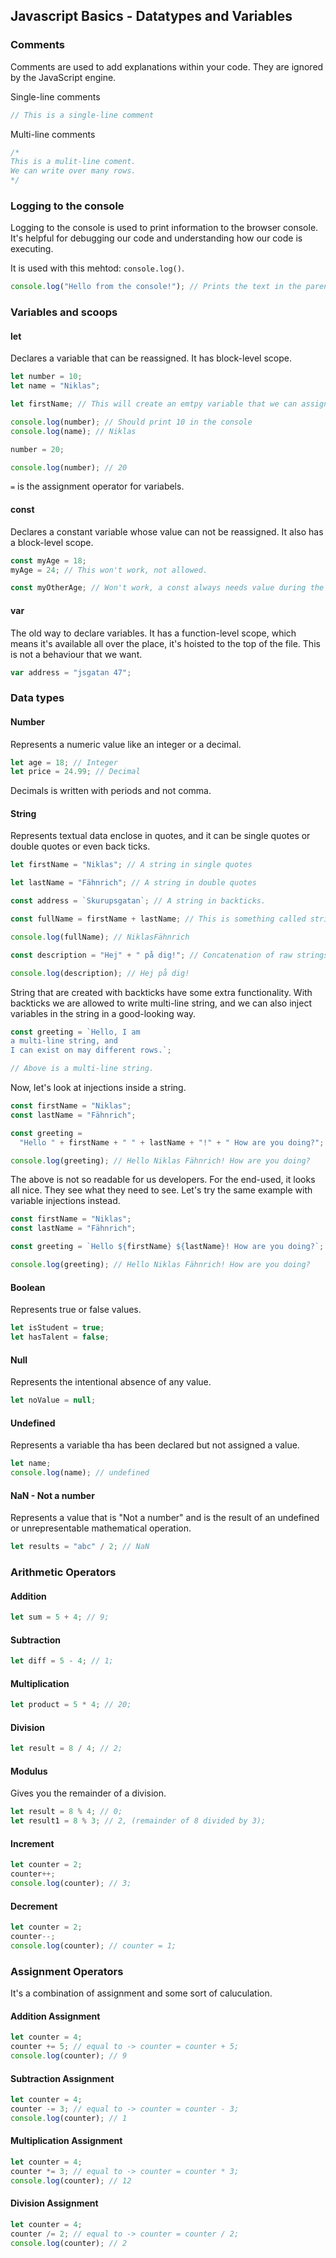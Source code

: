 ## Javascript Basics - Datatypes and Variables

### Comments

Comments are used to add explanations within your code. They are ignored by the JavaScript engine.

Single-line comments

```js
// This is a single-line comment
```

Multi-line comments

```js
/* 
This is a mulit-line coment.
We can write over many rows.
*/
```

### Logging to the console

Logging to the console is used to print information to the browser console. It's helpful for debugging our code and understanding how our code is executing.

It is used with this mehtod: `console.log()`.

```js
console.log("Hello from the console!"); // Prints the text in the parentheses to the console.
```

### Variables and scoops

#### let

Declares a variable that can be reassigned. It has block-level scope.

```js
let number = 10;
let name = "Niklas";

let firstName; // This will create an emtpy variable that we can assign a value to later.

console.log(number); // Should print 10 in the console
console.log(name); // Niklas

number = 20;

console.log(number); // 20
```

`=` is the assignment operator for variabels.

#### const

Declares a constant variable whose value can not be reassigned. It also has a block-level scope.

```js
const myAge = 18;
myAge = 24; // This won't work, not allowed.

const myOtherAge; // Won't work, a const always needs value during the declaration.
```

#### var

The old way to declare variables. It has a function-level scope, which means it's available all over the place, it's hoisted to the top of the file. This is not a behaviour that we want.

```js
var address = "jsgatan 47";
```

### Data types

#### Number

Represents a numeric value like an integer or a decimal.

```js
let age = 18; // Integer
let price = 24.99; // Decimal
```

Decimals is written with periods and not comma.

#### String

Represents textual data enclose in quotes, and it can be single quotes or double quotes or even back ticks.

```js
let firstName = "Niklas"; // A string in single quotes

let lastName = "Fähnrich"; // A string in double quotes

const address = `Skurupsgatan`; // A string in backticks.

const fullName = firstName + lastName; // This is something called string concatenation. In This case we use existing variables.

console.log(fullName); // NiklasFähnrich

const description = "Hej" + " på dig!"; // Concatenation of raw strings.

console.log(description); // Hej på dig!
```

String that are created with backticks have some extra functionality. With backticks we are allowed to write multi-line string, and we can also inject variables in the string in a good-looking way.

```js
const greeting = `Hello, I am
a multi-line string, and
I can exist on may different rows.`;

// Above is a multi-line string.
```

Now, let's look at injections inside a string.

```js
const firstName = "Niklas";
const lastName = "Fähnrich";

const greeting =
  "Hello " + firstName + " " + lastName + "!" + " How are you doing?";

console.log(greeting); // Hello Niklas Fähnrich! How are you doing?
```

The above is not so readable for us developers. For the end-used, it looks all nice. They see what they need to see. Let's try the same example with variable injections instead.

```js
const firstName = "Niklas";
const lastName = "Fähnrich";

const greeting = `Hello ${firstName} ${lastName}! How are you doing?`;

console.log(greeting); // Hello Niklas Fähnrich! How are you doing?
```

#### Boolean

Represents true or false values.

```js
let isStudent = true;
let hasTalent = false;
```

#### Null

Represents the intentional absence of any value.

```js
let noValue = null;
```

#### Undefined

Represents a variable tha has been declared but not assigned a value.

```js
let name;
console.log(name); // undefined
```

#### NaN - Not a number

Represents a value that is "Not a number" and is the result of an undefined or unrepresentable mathematical operation.

```js
let results = "abc" / 2; // NaN
```

### Arithmetic Operators

#### Addition

```js
let sum = 5 + 4; // 9;
```

#### Subtraction

```js
let diff = 5 - 4; // 1;
```

#### Multiplication

```js
let product = 5 * 4; // 20;
```

#### Division

```js
let result = 8 / 4; // 2;
```

#### Modulus

Gives you the remainder of a division.

```js
let result = 8 % 4; // 0;
let result1 = 8 % 3; // 2, (remainder of 8 divided by 3);
```

#### Increment

```js
let counter = 2;
counter++;
console.log(counter); // 3;
```

#### Decrement

```js
let counter = 2;
counter--;
console.log(counter); // counter = 1;
```

### Assignment Operators

It's a combination of assignment and some sort of caluculation.

#### Addition Assignment

```js
let counter = 4;
counter += 5; // equal to -> counter = counter + 5;
console.log(counter); // 9
```

#### Subtraction Assignment

```js
let counter = 4;
counter -= 3; // equal to -> counter = counter - 3;
console.log(counter); // 1
```

#### Multiplication Assignment

```js
let counter = 4;
counter *= 3; // equal to -> counter = counter * 3;
console.log(counter); // 12
```

#### Division Assignment

```js
let counter = 4;
counter /= 2; // equal to -> counter = counter / 2;
console.log(counter); // 2
```
